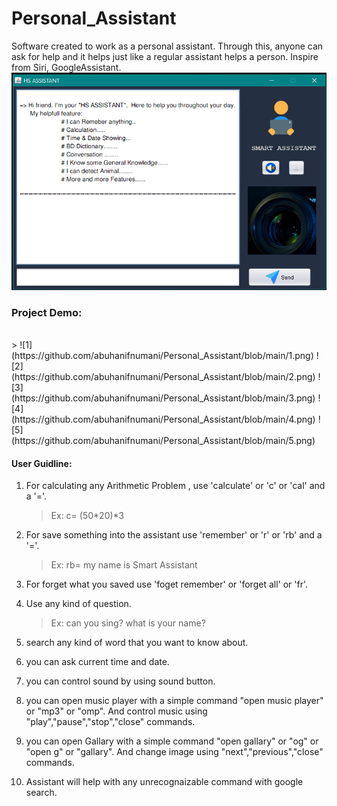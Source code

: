 # Personal_Assistant
Software created to work as a personal assistant. Through this, anyone can ask for help and it helps just like a regular assistant helps a person. Inspire from Siri, GoogleAssistant.
<br>
![Application UI](https://github.com/abuhanifnumani/Personal_Assistant/blob/main/0.png)
<br>

### Project Demo:
<br>
> ![1](https://github.com/abuhanifnumani/Personal_Assistant/blob/main/1.png)
 ![2](https://github.com/abuhanifnumani/Personal_Assistant/blob/main/2.png)
 ![3](https://github.com/abuhanifnumani/Personal_Assistant/blob/main/3.png)
![4](https://github.com/abuhanifnumani/Personal_Assistant/blob/main/4.png)
![5](https://github.com/abuhanifnumani/Personal_Assistant/blob/main/5.png)

#### User Guidline:
 1. For calculating any Arithmetic Problem , use 'calculate' or 'c' or 'cal' and a '='.
    > Ex: c= (50*20)*3
	
 2. For save something into the assistant use 'remember' or 'r' or 'rb' and a '='.
    > Ex: rb= my name is Smart Assistant

 3. For forget what you saved use 'foget remember' or 'forget all' or 'fr'.
	
 4. Use any kind of question.
    > Ex: can you sing?
         what is your name?
	
 5. search any kind of word that you want to know about.
	
 6. you can ask current time and date.
	
 7. you can control sound by using sound button.
	
 8. you can open music player with a simple command "open music player" or "mp3" or "omp". 
    And control music using "play","pause","stop","close" commands.
	
 9. you can open Gallary with a simple command "open gallary" or "og" or "open g" or "gallary". 
    And change image using "next","previous","close" commands.
	
 10. Assistant will help with any unrecognaizable command with google search.
